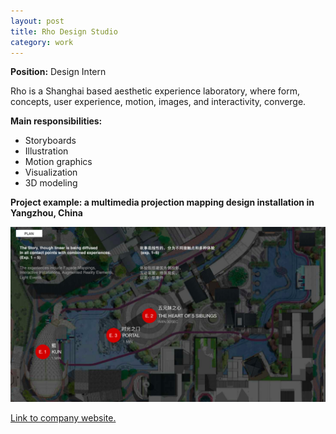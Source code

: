 ```yaml
---
layout: post
title: Rho Design Studio
category: work
---
```


**Position:** Design Intern

Rho is a Shanghai based aesthetic experience laboratory, where form, concepts, user experience, motion, images, and interactivity, converge.

**Main responsibilities:**
- Storyboards
- Illustration
- Motion graphics
- Visualization
- 3D modeling


**Project example: a multimedia projection mapping design installation in Yangzhou, China**

![rho](/images/rho.png)

[Link to company website.](http://www.rho-studio.com)
